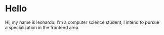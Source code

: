 # Hello
Hi, my name is leonardo.
I'm a computer science student, I intend to pursue a specialization in the frontend area.

